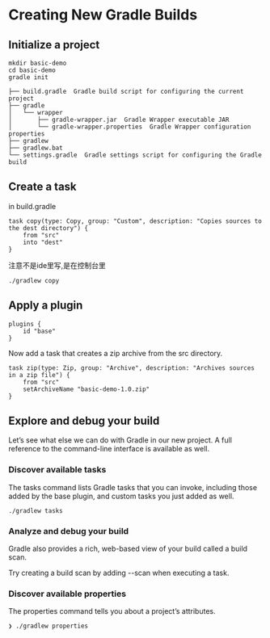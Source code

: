 # Creating New Gradle Builds
## Initialize a project
```
mkdir basic-demo
cd basic-demo
gradle init
```

    ├── build.gradle  Gradle build script for configuring the current project
    ├── gradle
    │   └── wrapper
    │       ├── gradle-wrapper.jar  Gradle Wrapper executable JAR
    │       └── gradle-wrapper.properties  Gradle Wrapper configuration properties
    ├── gradlew  
    ├── gradlew.bat  
    └── settings.gradle  Gradle settings script for configuring the Gradle build
## Create a task
 in build.gradle

```
task copy(type: Copy, group: "Custom", description: "Copies sources to the dest directory") {
    from "src"
    into "dest"
}
```
注意不是ide里写,是在控制台里
```
./gradlew copy
```
## Apply a plugin
```
plugins {
    id "base"
}

```
Now add a task that creates a zip archive from the src directory.
```
task zip(type: Zip, group: "Archive", description: "Archives sources in a zip file") {
    from "src"
    setArchiveName "basic-demo-1.0.zip"
}
```
## Explore and debug your build
Let’s see what else we can do with Gradle in our new project. A full reference to the command-line interface is available as well.

### Discover available tasks
The tasks command lists Gradle tasks that you can invoke, including those added by the base plugin, and custom tasks you just added as well.


```
./gradlew tasks
```
### Analyze and debug your build
Gradle also provides a rich, web-based view of your build called a build scan.


Try creating a build scan by adding --scan when executing a task.

### Discover available properties
The properties command tells you about a project’s attributes.


```
❯ ./gradlew properties

```